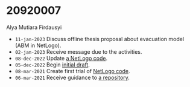 # 20920007
Alya Mutiara Firdausyi

+ `11-jan-2023` Discuss offline thesis proposal about evacuation model (ABM in NetLogo). 
+ `02-jan-2023` Receive message due to the activities.
+ `08-dec-2022` Update [a NetLogo code](https://github.com/dudung/20920007-alya-mutiara-firdausyi/tree/8dde111a91e3dda18ff0f75408b6906b3e92ef68/Version%201.0).
+ `05-dec-2022` Begin [initial draft](https://github.com/dudung/20920007-alya-mutiara-firdausyi/tree/2fce1db4e6f493e0b43a6d6095a6962eac265d87).
+ `08-mar-2021` Create first trial of [NetLogo code](https://github.com/dudung/20920007-alya-mutiara-firdausyi/tree/bf7a533d5b21952b135b91c592dcfc7515669fb6/NetLogo%20Trial).
+ `06-mar-2021` Receive guidance to [a repository](https://github.com/dudung/20920007-alya-mutiara-firdausyi/tree/9e417614c73df25962a3c23776b7389ee6afff3b).